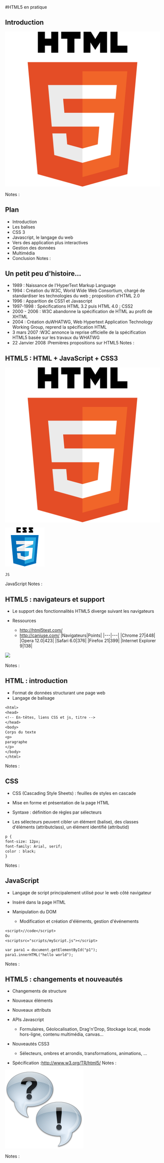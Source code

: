 #HTML5 en pratique

<!-- .slide: class="page-title" -->



## Introduction


![](ressources/images/02_-_Introduction-100002010000020000000200EB9C62D4.png)

Notes :




## Plan

- Introduction
- Les balises
- CSS 3
- Javascript, le langage du web
- Vers des application plus interactives
- Gestion des données
- Multimédia
- Conclusion
Notes :




## Un petit peu d'histoire...

- 1989 : Naissance de l'HyperText Markup Language
- 1994 : Création du W3C, World Wide Web Consortium, chargé de standardiser les technologies du web ; proposition d'HTML 2.0
- 1996 : Apparition de CSS1 et Javascript
- 1997-1998 : Spécifications HTML 3.2 puis HTML 4.0 ; CSS2
- 2000 - 2006 : W3C abandonne la spécification de HTML au profit de XHTML
- 2004 : Création duWHATWG, Web Hypertext Application Technology Working Group, reprend la spécification HTML
- 3 mars 2007 :W3C annonce la reprise officielle de la spécification HTML5 basée sur les travaux du WHATWG
- 22 Janvier 2008 :Premières propositions sur HTML5
Notes :




## HTML5 : HTML + JavaScript + CSS3


![](ressources/images/02_-_Introduction-100002010000020000000200EB9C62D4.png)


![](ressources/images/02_-_Introduction-1000020100000080000000809FDD08C8.png)

```
JS
```
JavaScript
Notes :




## HTML5 : navigateurs et support

- Le support des fonctionnalités HTML5 diverge suivant les navigateurs

- Ressources
	- http://html5test.com/
	- http://caniuse.com/
|Navigateurs|Points|
|---|---|
|Chrome 27|448|
|Opera 12.0|423|
|Safari 6.0|376|
|Firefox 21|399|
|Internet Explorer 9|138|

![](ressources/images/02_-_Introduction-TablePreview1.svm)

Notes :




## HTML : introduction

- Format de données structurant une page web
- Langage de balisage

```
<html>
<head>
<!-- En-têtes, liens CSS et js, titre -->
</head>
<body>
Corps du texte
<p>
paragraphe
</p>
</body>
</html>
```

Notes :




## CSS

- CSS (Cascading Style Sheets) : feuilles de styles en cascade
- Mise en forme et présentation de la page HTML
- Syntaxe : définition de règles par sélecteurs

- Les sélecteurs peuvent cibler un élément (balise), des classes d'éléments (attributclass), un élément identifié (attributid)

```
p {
font-size: 12px;
font-family: Arial, serif;
color : black;
}
```

Notes :




## JavaScript

- Langage de script principalement utilisé pour le web côté navigateur
- Inséré dans la page HTML

- Manipulation du DOM
	- Modification et création d'éléments, gestion d'événements

```
<script>//code</script>
Ou
<scriptsrc="scripts/myScript.js"></script>
```

```
var para1 = document.getElementById("p1");
para1.innerHTML("hello world");

```

Notes :




## HTML5 : changements et nouveautés

- Changements de structure
- Nouveaux éléments
- Nouveaux attributs
- APIs Javascript
	- Formulaires, Géolocalisation, Drag'n'Drop, Stockage local, mode hors-ligne, contenu multimédia, canvas…
- Nouveautés CSS3
	- Sélecteurs, ombres et arrondis, transformations, animations, ...

- Spécification :http://www.w3.org/TR/html5/
Notes :






![](ressources/images/02_-_Introduction-1000020100000100000001003A063607.png)

Notes :




<!-- .slide: class="page-questions" -->



<!-- .slide: class="page-tp1" -->
